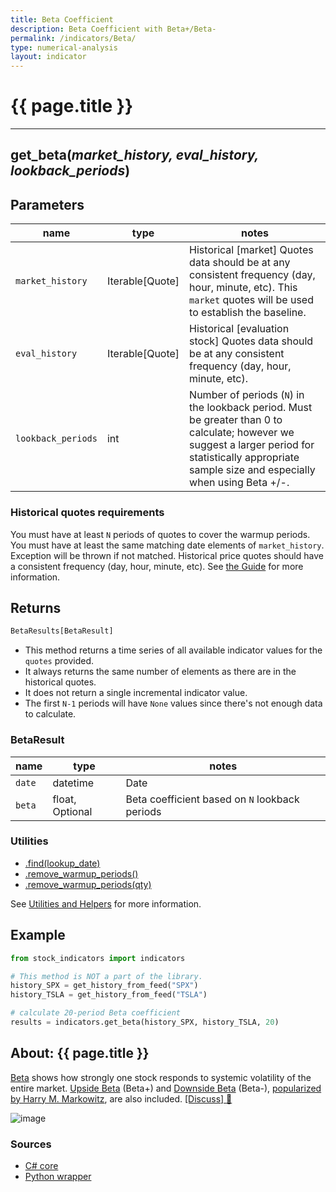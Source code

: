 ```yaml
---
title: Beta Coefficient
description: Beta Coefficient with Beta+/Beta-
permalink: /indicators/Beta/
type: numerical-analysis
layout: indicator
---
```


# {{ page.title }}
<hr>

## **get_beta**(*market_history, eval_history, lookback_periods*)

## Parameters

| name | type | notes
| -- |-- |--
| `market_history` | Iterable[Quote] | Historical [market] Quotes data should be at any consistent frequency (day, hour, minute, etc).  This `market` quotes will be used to establish the baseline.
| `eval_history` | Iterable[Quote] | Historical [evaluation stock] Quotes data should be at any consistent frequency (day, hour, minute, etc).
| `lookback_periods` | int | Number of periods (`N`) in the lookback period.  Must be greater than 0 to calculate; however we suggest a larger period for statistically appropriate sample size and especially when using Beta +/-.

<!-- | `type` | BetaType | Type of Beta to calculate.  Default is `BetaType.Standard`. See [BetaType options](#betatype-options) below. -->

### Historical quotes requirements
You must have at least `N` periods of quotes to cover the warmup periods.  You must have at least the same matching date elements of `market_history`.  Exception will be thrown if not matched.  Historical price quotes should have a consistent frequency (day, hour, minute, etc).  See [the Guide]({{site.baseurl}}/guide/#historical-quotes) for more information.

<!-- #### BetaType options

| type | description
|-- |--
| `Standard` | Standard Beta only.  Uses all historical quotes.
| `Up` | Upside Beta only.  Uses historical quotes from market up bars only.
| `Down` | Downside Beta only.  Uses historical quotes from market down bars only.
| `All` | Returns all of the above.  Use this option if you want `Ratio` and `Convexity` values returned.  Note: 3× slower to calculate. -->

## Returns

```python
BetaResults[BetaResult]
```

- This method returns a time series of all available indicator values for the `quotes` provided.
- It always returns the same number of elements as there are in the historical quotes.
- It does not return a single incremental indicator value.
- The first `N-1` periods will have `None` values since there's not enough data to calculate.

### BetaResult

| name | type | notes
| -- |-- |--
| `date` | datetime | Date
| `beta` | float, Optional | Beta coefficient based on `N` lookback periods

<!-- | `BetaUp` | decimal | Beta+ (Up Beta)
| `BetaDown` | decimal | Beta- (Down Beta)
| `Ratio` | decimal | Beta ratio is `BetaUp/BetaDown`
| `Convexity` | decimal | Beta convexity is <code>(BetaUp-BetaDown)<sup>2</sup></code> -->

### Utilities

- [.find(lookup_date)]({{site.baseurl}}/utilities#find-indicator-result-by-date)
- [.remove_warmup_periods()]({{site.baseurl}}/utilities#remove-warmup-periods)
- [.remove_warmup_periods(qty)]({{site.baseurl}}/utilities#remove-warmup-periods)

See [Utilities and Helpers]({{site.baseurl}}/utilities#utilities-for-indicator-results) for more information.

## Example

```python
from stock_indicators import indicators

# This method is NOT a part of the library.
history_SPX = get_history_from_feed("SPX")
history_TSLA = get_history_from_feed("TSLA")

# calculate 20-period Beta coefficient
results = indicators.get_beta(history_SPX, history_TSLA, 20)
```

## About: {{ page.title }}

[Beta](https://en.wikipedia.org/wiki/Beta_(finance)) shows how strongly one stock responds to systemic volatility of the entire market.  [Upside Beta](https://en.wikipedia.org/wiki/Upside_beta) (Beta+) and [Downside Beta](https://en.wikipedia.org/wiki/Downside_beta) (Beta-), [popularized by Harry M. Markowitz](https://www.jstor.org/stable/j.ctt1bh4c8h), are also included.
[[Discuss] :speech_balloon:]({{site.github.base_repository_url}}/discussions/268 "Community discussion about this indicator")

![image]({{site.charturl}}/Beta.png)

### Sources

- [C# core]({{site.base_sourceurl}}/a-d/Beta/Beta.cs)
- [Python wrapper]({{site.sourceurl}}/beta.py)
